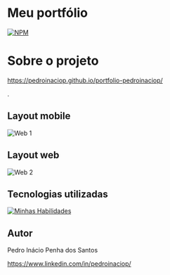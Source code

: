# Meu portfólio

[![NPM](https://img.shields.io/npm/l/react)](https://github.com/pedroinaciop/projeto-site_zndental/blob/main/LICENSE) 

# Sobre o projeto

https://pedroinaciop.github.io/portfolio-pedroinaciop/

.

## Layout mobile
![Web 1](https://pedroinaciop.github.io/portfolio-pedroinaciop/imagens/web.png)



## Layout web
![Web 2](https://pedroinaciop.github.io/portfolio-pedroinaciop/imagens/mobile.png)

## Tecnologias utilizadas
[![Minhas Habilidades](https://skillicons.dev/icons?i=html,css,js)](https://skillicons.dev)

## Autor

Pedro Inácio Penha dos Santos

https://www.linkedin.com/in/pedroinaciop/

